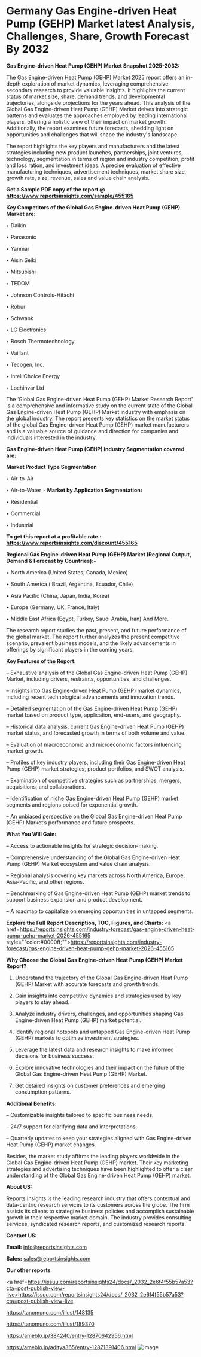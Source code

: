 # Germany Gas Engine-driven Heat Pump (GEHP) Market latest Analysis, Challenges, Share, Growth Forecast By 2032

<strong>Gas Engine-driven Heat Pump (GEHP) Market Snapshot 2025-2032:</strong>

The <a href=https://www.reportsinsights.com/sample/455165>Gas Engine-driven Heat Pump (GEHP) Market</a> 2025 report offers an in-depth exploration of market dynamics, leveraging comprehensive secondary research to provide valuable insights. It highlights the current status of market size, share, demand trends, and developmental trajectories, alongside projections for the years ahead. This analysis of the Global Gas Engine-driven Heat Pump (GEHP) Market delves into strategic patterns and evaluates the approaches employed by leading international players, offering a holistic view of their impact on market growth. Additionally, the report examines future forecasts, shedding light on opportunities and challenges that will shape the industry's landscape.

The report highlights the key players and manufacturers and the latest strategies including new product launches, partnerships, joint ventures, technology, segmentation in terms of region and industry competition, profit and loss ration, and investment ideas. A precise evaluation of effective manufacturing techniques, advertisement techniques, market share size, growth rate, size, revenue, sales and value chain analysis.

<strong>Get a Sample PDF copy of the report @ <a href=https://www.reportsinsights.com/sample/455165 style=color:#0000ff;>https://www.reportsinsights.com/sample/455165</a></strong>

<strong>Key Competitors of the Global Gas Engine-driven Heat Pump (GEHP) Market are:</strong>

‣ Daikin

‣ Panasonic

‣ Yanmar

‣ Aisin Seiki

‣ Mitsubishi

‣ TEDOM

‣ Johnson Controls-Hitachi

‣ Robur

‣ Schwank

‣ LG Electronics

‣ Bosch Thermotechnology

‣ Vaillant

‣ Tecogen, Inc.

‣ IntelliChoice Energy

‣ Lochinvar Ltd

The ‘Global Gas Engine-driven Heat Pump (GEHP) Market Research Report’ is a comprehensive and informative study on the current state of the Global Gas Engine-driven Heat Pump (GEHP) Market industry with emphasis on the global industry. The report presents key statistics on the market status of the global Gas Engine-driven Heat Pump (GEHP) market manufacturers and is a valuable source of guidance and direction for companies and individuals interested in the industry.

<strong>Gas Engine-driven Heat Pump (GEHP) Industry Segmentation covered are:</strong>

<strong>Market Product Type Segmentation</strong>

‣ Air-to-Air

‣ Air-to-Water
‣ 
<strong>Market by Application Segmentation:</strong>

‣ Residential

‣ Commercial

‣ Industrial

<strong>To get this report at a profitable rate.: <a href=https://www.reportsinsights.com/discount/455165 style=color:#0000ff;>https://www.reportsinsights.com/discount/455165</a></strong>

<strong>Regional Gas Engine-driven Heat Pump (GEHP) Market (Regional Output, Demand &amp; Forecast by Countries):-</strong>

• North America (United States, Canada, Mexico)

• South America ( Brazil, Argentina, Ecuador, Chile)

• Asia Pacific (China, Japan, India, Korea)

• Europe (Germany, UK, France, Italy)

• Middle East Africa (Egypt, Turkey, Saudi Arabia, Iran) And More.

The research report studies the past, present, and future performance of the global market. The report further analyzes the present competitive scenario, prevalent business models, and the likely advancements in offerings by significant players in the coming years.

<strong>Key Features of the Report:</strong>

– Exhaustive analysis of the Global Gas Engine-driven Heat Pump (GEHP) Market, including drivers, restraints, opportunities, and challenges.

– Insights into Gas Engine-driven Heat Pump (GEHP) market dynamics, including recent technological advancements and innovation trends.

– Detailed segmentation of the Gas Engine-driven Heat Pump (GEHP) market based on product type, application, end-users, and geography.

– Historical data analysis, current Gas Engine-driven Heat Pump (GEHP) market status, and forecasted growth in terms of both volume and value.

– Evaluation of macroeconomic and microeconomic factors influencing market growth.

– Profiles of key industry players, including their Gas Engine-driven Heat Pump (GEHP) market strategies, product portfolios, and SWOT analysis.

– Examination of competitive strategies such as partnerships, mergers, acquisitions, and collaborations.

– Identification of niche Gas Engine-driven Heat Pump (GEHP) market segments and regions poised for exponential growth.

– An unbiased perspective on the Global Gas Engine-driven Heat Pump (GEHP) Market’s performance and future prospects.

<strong>What You Will Gain:</strong>

– Access to actionable insights for strategic decision-making.

– Comprehensive understanding of the Global Gas Engine-driven Heat Pump (GEHP) Market ecosystem and value chain analysis.

– Regional analysis covering key markets across North America, Europe, Asia-Pacific, and other regions.

– Benchmarking of Gas Engine-driven Heat Pump (GEHP) market trends to support business expansion and product development.

– A roadmap to capitalize on emerging opportunities in untapped segments.

<strong>Explore the Full Report Description, TOC, Figures, and Charts:</strong>
<a href=https://reportsinsights.com/industry-forecast/gas-engine-driven-heat-pump-gehp-market-2026-455165 style=""color:#0000ff;"">https://reportsinsights.com/industry-forecast/gas-engine-driven-heat-pump-gehp-market-2026-455165</a>

<strong>Why Choose the Global Gas Engine-driven Heat Pump (GEHP) Market Report?</strong>

1. Understand the trajectory of the Global Gas Engine-driven Heat Pump (GEHP) Market with accurate forecasts and growth trends.

2. Gain insights into competitive dynamics and strategies used by key players to stay ahead.

3. Analyze industry drivers, challenges, and opportunities shaping Gas Engine-driven Heat Pump (GEHP) market potential.

4. Identify regional hotspots and untapped Gas Engine-driven Heat Pump (GEHP) markets to optimize investment strategies.

5. Leverage the latest data and research insights to make informed decisions for business success.

6. Explore innovative technologies and their impact on the future of the Global Gas Engine-driven Heat Pump (GEHP) Market.

7. Get detailed insights on customer preferences and emerging consumption patterns.

<strong>Additional Benefits:</strong>

– Customizable insights tailored to specific business needs.

– 24/7 support for clarifying data and interpretations.

– Quarterly updates to keep your strategies aligned with Gas Engine-driven Heat Pump (GEHP) market changes.

Besides, the market study affirms the leading players worldwide in the Global Gas Engine-driven Heat Pump (GEHP) market. Their key marketing strategies and advertising techniques have been highlighted to offer a clear understanding of the Global Gas Engine-driven Heat Pump (GEHP) market.

<strong><strong>About US</strong>:</strong>

Reports Insights is the leading research industry that offers contextual and data-centric research services to its customers across the globe. The firm assists its clients to strategize business policies and accomplish sustainable growth in their respective market domain. The industry provides consulting services, syndicated research reports, and customized research reports.

<strong>Contact US:</strong>

<p class=><b>Email:</b> <a href=mailto:info@reportsinsights.com>info@reportsinsights.com</a></p>
<p class=><b>Sales:</b> <a href=mailto:sales@reportsinsights.com>sales@reportsinsights.com</a></p>

<strong>Our other reports</strong>

<a href=https://issuu.com/reportsinsights24/docs/_2032_2e6f4f55b57a53?cta=post-publish-view-live>https://issuu.com/reportsinsights24/docs/_2032_2e6f4f55b57a53?cta=post-publish-view-live</a>

<a href=https://tanomuno.com/illust/148135>https://tanomuno.com/illust/148135</a>

<a href=https://tanomuno.com/illust/189370>https://tanomuno.com/illust/189370</a>

<a href=https://ameblo.jp/384240/entry-12870642956.html>https://ameblo.jp/384240/entry-12870642956.html</a>

<a href=https://ameblo.jp/aditya365/entry-12871391406.html>https://ameblo.jp/aditya365/entry-12871391406.html</a>
![image](https://github.com/user-attachments/assets/b1de73d6-d9e1-4c29-9b44-22b1da50a058)
